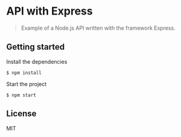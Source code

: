 API with Express
===

> Example of a Node.js API written with the framework Express.


Getting started
---

Install the dependencies
```
$ npm install
```

Start the project
```
$ npm start 
```


License
---

MIT